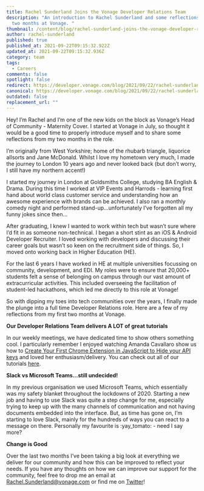 ```yaml
---
title: Rachel Sunderland Joins the Vonage Developer Relations Team
description: "An introduction to Rachel Sunderland and some reflections from her
  two months at Vonage. "
thumbnail: /content/blog/rachel-sunderland-joins-the-vonage-developer-relations-team/rachel-sunderland.png
author: rachel-sunderland
published: true
published_at: 2021-09-22T09:15:32.922Z
updated_at: 2021-09-22T09:15:32.936Z
category: team
tags:
  - Careers
comments: false
spotlight: false
redirect: https://developer.vonage.com/blog/2021/09/22/rachel-sunderland-joins-the-vonage-developer-relations-team
canonical: https://developer.vonage.com/blog/2021/09/22/rachel-sunderland-joins-the-vonage-developer-relations-team
outdated: false
replacement_url: ""
---
```

Hey! I’m Rachel and I’m one of the new kids on the block as Vonage’s Head of Community - Maternity Cover. I started at Vonage in July, so thought it would be a good time to properly introduce myself and to share some reflections from my two months in the role. 



I’m originally from West Yorkshire; home of the rhubarb triangle, liquorice allsorts and Jane McDonald. Whilst I love my hometown very much, I made the journey to London 10 years ago and never looked back (but don’t worry, I still have my northern accent!) 



I started my journey in London at Goldsmiths College, studying BA English & Drama. During this time I worked at VIP Events and Harrods - learning first hand about world class customer service and understanding how an awesome experience with brands can be achieved. I also ran a monthly comedy night and performed stand-up...unfortunately I’ve forgotten all my funny jokes since then...

After graduating, I knew I wanted to work within tech but wasn’t sure where I’d fit in as someone non-technical. I began a short stint as an iOS & Android Developer Recruiter. I loved working with developers and discussing their career goals but wasn’t so keen on the recruitment side of things. So, I moved onto working back in Higher Education (HE). 



For the last 6 years I have worked in HE at multiple universities focussing on community, development, and EDI. My roles were to ensure that 20,000+ students felt a sense of belonging on campus through our vast amount of extracurricular activities. This included overseeing the facilitation of student-led hackathons, which led me directly to this role at Vonage! 



So with dipping my toes into tech communities over the years, I finally made the plunge into a full time Developer Relations role. Here are a few of my reflections from my first two months at Vonage. 



**Our Developer Relations Team delivers A LOT of great tutorials**

In our weekly meetings, we have dedicated time to show others something cool. I particularly remember I enjoyed watching Amanda Cavallaro show us how to [Create Your First Chrome Extension in JavaScript to Hide your API keys](https://learn.vonage.com/blog/2021/08/31/create-your-first-chrome-extension-in-javascript-to-hide-your-api-keys/) and loved her enthusiasm/delivery. You can check out all of our tutorials [here](https://learn.vonage.com/search/?query=tutorial).



**Slack vs Microsoft Teams...still undecided!**

In my previous organisation we used Microsoft Teams, which essentially was my safety blanket throughout the lockdowns of 2020. Starting a new job and having to use Slack was quite a step change for me, especially trying to keep up with the many channels of communication and not having documents embedded into the interface. But, as time has gone on, I’m starting to love Slack, mainly for the hundreds of ways you can react to a message on there. Personally my favourite is :yay_tomato: - need I say more?



**Change is Good**

Over the last two months I’ve been taking a big look at everything we deliver for our community and how this can be improved to reflect your needs. If you have any thoughts on how we can improve our support for the community, feel free to drop me an email at [Rachel.Sunderland@vonage.com](mailto:Rachel.Sunderland@vonage.com) or find me on [Twitter](www.twitter.com/sundyclan)!